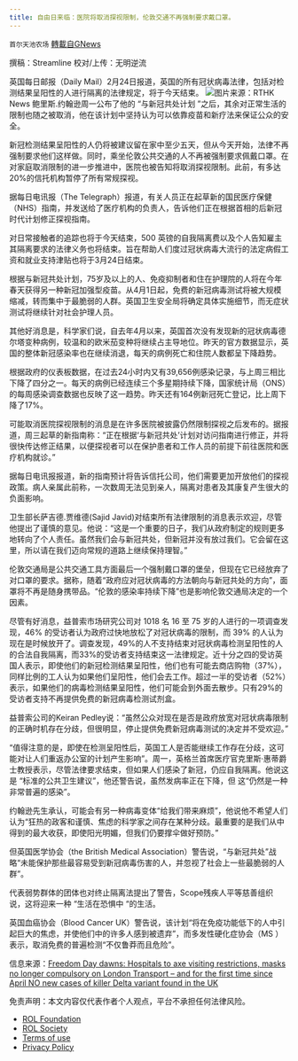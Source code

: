 ```yaml
---
title: 自由日来临：医院将取消探视限制，伦敦交通不再强制要求戴口罩。
---
```

`首尔天池农场` [轉載自GNews](https://gnews.org/zh-hans/2058538/)

撰稿：Streamline
校对/上传：无明逆流

英国每日邮报（Daily Mail）2月24日报道，英国的所有冠状病毒法律，包括对检测结果呈阳性的人进行隔离的法律规定，将于今天结束。
![](https://assets.gnews.org/wp-content/uploads/2022/02/W-4.jpeg)图片来源：RTHK News
鲍里斯.约翰逊周一公布了他的 “与新冠共处计划 ”之后，其余对正常生活的限制也随之被取消，他在该计划中坚持认为可以依靠疫苗和新疗法来保证公众的安全。

新冠检测结果呈阳性的人仍将被建议留在家中至少五天，但从今天开始，法律不再强制要求他们这样做。同时，乘坐伦敦公共交通的人不再被强制要求佩戴口罩。在对家庭取消限制的进一步推进中，医院也被告知将取消探视限制。此前，有多达20%的信托机构暂停了所有常规探视。

据每日电讯报（The Telegraph）报道，有关人员正在起草新的国民医疗保健（NHS）指南，并发送给了医疗机构的负责人，告诉他们正在根据首相的后新冠时代计划修正探视指南。

对日常接触者的追踪也将于今天结束，500 英镑的自我隔离费以及个人告知雇主其隔离要求的法律义务也将结束。旨在帮助人们度过冠状病毒大流行的法定病假工资和就业支持津贴也将于3月24日结束。

根据与新冠共处计划，75岁及以上的人、免疫抑制者和住在护理院的人将在今年春天获得另一种新冠加强型疫苗。从4月1日起，免费的新冠病毒测试将被大规模缩减，转而集中于最脆弱的人群。英国卫生安全局将确定具体实施细节，而无症状测试将继续针对社会护理人员。

其他好消息是，科学家们说，自去年4月以来，英国首次没有发现新的冠状病毒德尔塔变种病例，较温和的欧米茄变种将继续占主导地位。昨天的官方数据显示，英国的整体新冠感染率也在继续消退，每天的病例死亡和住院人数都呈下降趋势。

根据政府的仪表板数据，在过去24小时内又有39,656例感染记录，与上周三相比下降了四分之一。每天的病例已经连续三个多星期持续下降，国家统计局（ONS）的每周感染调查数据也反映了这一趋势。昨天还有164例新冠死亡登记，比上周下降了17%。

可能取消医院探视限制的消息是在许多医院被披露仍然限制探视之后发布的。据报道，周三起草的新指南称：“正在根据‘与新冠共处’计划对访问指南进行修正，并将很快传达修正结果，以便探视者可以在保护患者和工作人员的前提下前往医院和医疗机构就诊。”

据每日电讯报报道，新的指南预计将告诉信托公司，他们需要更加开放他们的探视政策。病人亲属此前称，一次数周无法见到亲人，隔离对患者及其康复产生很大的负面影响。

卫生部长萨吉德.贾维德(Sajid Javid)对结束所有法律限制的消息表示欢迎，尽管他提出了谨慎的意见。他说：“这是一个重要的日子，我们从政府制定的规则更多地转向了个人责任。虽然我们会与新冠共处，但新冠并没有放过我们。它会留在这里，所以请在我们迈向常规的道路上继续保持理智。”

伦敦交通局是公共交通工具方面最后一个强制戴口罩的堡垒，但现在它已经放弃了对口罩的要求。据称，随着“政府应对冠状病毒的方法朝向与新冠共处的方向”，面罩将不再是随身携带品。“伦敦的感染率持续下降”也是影响伦敦交通局决定的一个因素。

尽管有好消息，益普索市场研究公司对 1018 名 16 至 75 岁的人进行的一项调查发现，46% 的受访者认为政府过快地放松了对冠状病毒的限制，而 39% 的人认为现在是时候放开了。调查发现，49%的人不支持结束对冠状病毒检测呈阳性的人的合法自我隔离，而33%的受访者支持结束这一法律规定。近十分之四的受访英国人表示，即使他们的新冠检测结果呈阳性，他们也有可能去商店购物（37%），同样比例的工人认为如果他们呈阳性，他们会去工作。超过一半的受访者（52%）表示，如果他们的病毒检测结果呈阳性，他们可能会到外面去散步。只有29%的受访者支持不再提供免费的新冠病毒检测试剂盒。

益普索公司的Keiran Pedley说：“虽然公众对现在是否是政府放宽对冠状病毒限制的正确时机存在分歧，但很明显，停止提供免费新冠病毒测试的决定并不受欢迎。”

“值得注意的是，即使在检测呈阳性后，英国工人是否能继续工作存在分歧，这可能对让人们重返办公室的计划产生影响”。周一，英格兰首席医疗官克里斯·惠蒂爵士教授表示，尽管法律要求结束，但如果人们感染了新冠，仍应自我隔离。他说这是 “标准的公共卫生建议”，他还警告说，虽然发病率正在下降，但 这“仍然是一种非常普遍的感染”。

约翰逊先生承认，可能会有另一种病毒变体“给我们带来麻烦”，他说他不希望人们认为“狂热的政客和谨慎、焦虑的科学家之间存在某种分歧。最重要的是我们从中得到的最大收获，即使阳光明媚，但我们仍要撑伞做好预防。”

但英国医学协会（the British Medical Association）警告说，“与新冠共处”战略“未能保护那些最容易受到新冠病毒伤害的人，并忽视了社会上一些最脆弱的人群”。

代表弱势群体的团体也对终止隔离法提出了警告，Scope残疾人平等慈善组织说，这将迎来一种 “生活在恐惧中 “的生活。

英国血癌协会（Blood Cancer UK）警告说，该计划“将在免疫功能低下的人中引起巨大的焦虑，并使他们中的许多人感到被遗弃”，而多发性硬化症协会（MS ）表示，取消免费的普遍检测“不仅鲁莽而且危险”。

信息来源：[Freedom Day dawns: Hospitals to axe visiting restrictions, masks no longer compulsory on London Transport – and for the first time since April NO new cases of killer Delta variant found in the UK](https://www.dailymail.co.uk/news/article-10545351/Freedom-Day-dawns-Masks-no-longer-compulsory-London-Transport.html)

 

免责声明：本文内容仅代表作者个人观点，平台不承担任何法律风险。

- [ROL Foundation](https://rolfoundation.org/)
- [ROL Society](https://rolsociety.org/)
- [Terms of use](https://gnews.org/terms-of-use-3/)
- [Privacy Policy](https://gnews.org/privacy-policy/)
